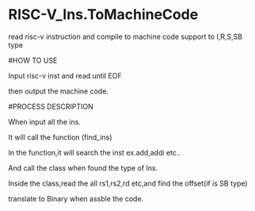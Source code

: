 # RISC-V_Ins.ToMachineCode
read risc-v instruction and compile to machine code support to I,R,S,SB type

#HOW TO USE 

Input risc-v inst and read until EOF

then output the machine code.

#PROCESS DESCRIPTION

When input all the ins.

It will call the function (find_ins)

In the function,it will search the inst ex.add,addi etc..

And call the class when found the type of Ins.

Inside the class,read the all rs1,rs2,rd etc,and find the offset(if is SB type)

translate to Binary when assble the code.

